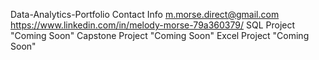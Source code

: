 Data-Analytics-Portfolio
Contact Info
m.morse.direct@gmail.com
https://www.linkedin.com/in/melody-morse-79a360379/
SQL Project "Coming Soon"
Capstone Project "Coming Soon"
Excel Project "Coming Soon"
